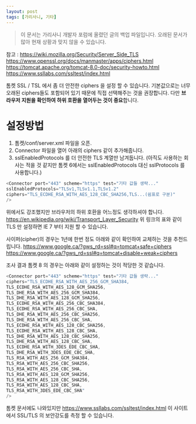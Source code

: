 ```yaml
---
layout: post
tags: [가리사니, 기타]
---
```


> 이 문서는 가리사니 개발자 포럼에 올렸던 글의 백업 파일입니다.
오래된 문서가 많아 현재 상황과 맞지 않을 수 있습니다.



참고 :
https://wiki.mozilla.org/Security/Server_Side_TLS
https://www.openssl.org/docs/manmaster/apps/ciphers.html
https://tomcat.apache.org/tomcat-8.0-doc/security-howto.html
https://www.ssllabs.com/ssltest/index.html


톰켓 SSL / TSL 에서 좀 더 안전한 ciphers 을 설정 할 수 있습니다.
기본값으로는 너무 오래된 ciphers들도 포함되어 있기 때문에 직접 선택해주는 것을 권장합니다.
다만 **브라우저 지원을 확인하여 하위 호환을 열어두는 것이 중요**합니다.

# 설정방법
1. 톰켓/conf/server.xml 파일을 오픈.
2. Connector 파일을 열어 아래의 ciphers 같이 추가해줍니다.
3. sslEnabledProtocols 를 더 안전한 TLS 계열만 남겨둡니다.
  (아직도 사용하는 회사는 적을 것 같지만 톰켓 6에서는 sslEnabledProtocols 대신 sslProtocols 를 사용합니다.)
``` java
<Connector port="443" scheme="https" test="기타 값들 생략..."
sslEnabledProtocols="TLSv1,TLSv1.1,TLSv1.2"
ciphers="TLS_ECDHE_RSA_WITH_AES_128_CBC_SHA256,TLS...(쉼표로 구분)"
/>
```

위에서도 강조했지만 브라우저의 하위 호환을 어느정도 생각하셔야 합니다.
https://en.wikipedia.org/wiki/Transport_Layer_Security
위 링크의 표와 같이 TLS 만 설정하면 IE 7 부터 지원 할 수 있습니다.

사이퍼(cipher)의 경우는 1년에 한번 정도 아래와 같이 확인하여 교체하는 것을 추천드립니다.
https://www.google.ca/?gws_rd=ssl#q=tomcat+safe+ciphers
https://www.google.ca/?gws_rd=ssl#q=tomcat+disable+weak+ciphers


조사 결과 톰켓 8 의 경우는 아래와 같이 설정하는 것이 적당한 것 같습니다.
``` java
<Connector port="443" scheme="https" test="기타 값들 생략..."
ciphers="TLS_ECDHE_RSA_WITH_AES_256_GCM_SHA384,
TLS_ECDHE_RSA_WITH_AES_128_GCM_SHA256,
TLS_DHE_RSA_WITH_AES_256_GCM_SHA384,
TLS_DHE_RSA_WITH_AES_128_GCM_SHA256,
TLS_ECDHE_RSA_WITH_AES_256_CBC_SHA384,
TLS_ECDHE_RSA_WITH_AES_256_CBC_SHA,
TLS_DHE_RSA_WITH_AES_256_CBC_SHA256,
TLS_DHE_RSA_WITH_AES_256_CBC_SHA,
TLS_ECDHE_RSA_WITH_AES_128_CBC_SHA256,
TLS_ECDHE_RSA_WITH_AES_128_CBC_SHA,
TLS_DHE_RSA_WITH_AES_128_CBC_SHA256,
TLS_DHE_RSA_WITH_AES_128_CBC_SHA,
TLS_ECDHE_RSA_WITH_3DES_EDE_CBC_SHA,
TLS_DHE_RSA_WITH_3DES_EDE_CBC_SHA,
TLS_RSA_WITH_AES_256_GCM_SHA384,
TLS_RSA_WITH_AES_256_CBC_SHA256,
TLS_RSA_WITH_AES_256_CBC_SHA,
TLS_RSA_WITH_AES_128_GCM_SHA256,
TLS_RSA_WITH_AES_128_CBC_SHA256,
TLS_RSA_WITH_AES_128_CBC_SHA,
TLS_RSA_WITH_3DES_EDE_CBC_SHA"
/>
```

톰켓 문서에도 나와있지만 https://www.ssllabs.com/ssltest/index.html 이 사이트에서 SSL/TLS 의 보안강도를 측정 할 수 있습니다.